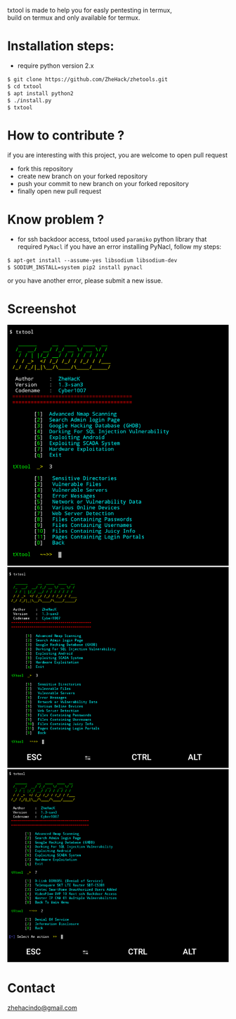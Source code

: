 txtool is made to help you for easly pentesting in termux,  
build on termux and only available for termux.  

Installation steps: 
===
* require python version 2.x  

```
$ git clone https://github.com/ZheHack/zhetools.git  
$ cd txtool  
$ apt install python2  
$ ./install.py 
$ txtool
```

How to contribute ?
===
if you are interesting with this project, you are welcome to open pull request
* fork this repository
* create new branch on your forked repository
* push your commit to new branch on your forked repository
* finally open new pull request

Know problem ?
===
* for ssh backdoor access, txtool used `paramiko` python library that required `PyNacl`
if you have an error installing PyNacl, follow my steps:
```
$ apt-get install --assume-yes libsodium libsodium-dev
$ SODIUM_INSTALL=system pip2 install pynacl
```
or you have another error, please submit a new issue.

# Screenshot  
![Screenshot](https://raw.githubusercontent.com/ZheHacK/zhetools/master/screenshot/Screenshot_a.png)  
![Screenshot](https://raw.githubusercontent.com/ZheHacK/zhetools/master/screenshot/Screenshot_b.png)  
![Screenshot](https://raw.githubusercontent.com/ZheHacK/zhetools/master/screenshot/Screenshot_c.png)  
  
# Contact  
zhehacindo@gmail.com
